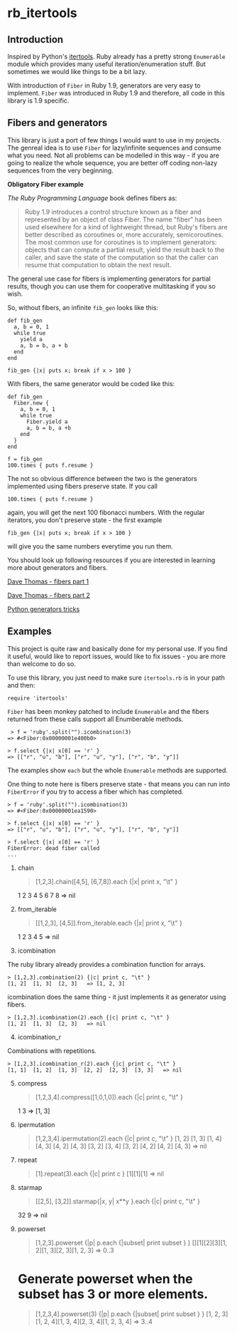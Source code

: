 rb_itertools
============


Introduction
------------

Inspired by Python's [itertools][iter]. Ruby already has a pretty strong `Enumerable` module which provides many useful iteration/enumeration stuff. But sometimes we would like things to be a bit lazy.

With introduction of `Fiber` in Ruby 1.9, generators are very easy to implement. `Fiber` was introduced in Ruby 1.9 and therefore, all code in this library is 1.9 specific.


Fibers and generators
---------------------

This library is just a port of few things I would want to use in my projects. The genreal idea is to use `Fiber` for lazy/infinite sequences and consume what you need. Not all problems can be modelled in this way - if you are going to realize the whole sequence, you are better off coding non-lazy sequences from the very beginning.


**Obligatory Fiber example**

*The Ruby Programming Language* book defines fibers as:

> Ruby 1.9 introduces a control structure known as a fiber and represented by an object of class Fiber. The name "fiber" has been used elsewhere for a kind of lightweight thread, but Ruby's fibers are better described as coroutines or, more accurately, semicoroutines. The most common use for coroutines is to implement generators: objects that can compute a partial result, yield the result back to the caller, and save the state of the computation so that the caller can resume that computation to obtain the next result.


The general use case for fibers is implementing generators for partial results, though you can use them for cooperative multitasking if you so wish.

So, without fibers, an infinite `fib_gen` looks like this:

    def fib_gen
      a, b = 0, 1
      while true
        yield a
        a, b = b, a + b
      end
    end

    fib_gen {|x| puts x; break if x > 100 }


With fibers, the same generator would be coded like this:

    def fib_gen
      Fiber.new {
        a, b = 0, 1
        while true
          Fiber.yield a
          a, b = b, a +b
        end
      }
    end

    f = fib_gen
    100.times { puts f.resume }

The not so obvious difference between the two is the generators implemented using fibers preserve state. If you call

    100.times { puts f.resume }

again, you will get the next 100 fibonacci numbers. With the regular iterators, you don't preserve state - the first example

    fib_gen {|x| puts x; break if x > 100 }

will give you the same numbers everytime you run them.


You should look up following resources if you are interested in learning more about generators and fibers.

[Dave Thomas - fibers part 1][dave1]

[Dave Thomas - fibers part 2][dave2]

[Python generators tricks][pythongen]


Examples
--------

This project is quite raw and basically done for my personal use. If you find it useful, would like to report issues, would like to fix issues - you are more than welcome to do so.

To use this library, you just need to make sure `itertools.rb` is in your path and then:

    require 'itertools'

`Fiber` has been monkey patched to include `Enumerable` and the fibers returned from these calls support all Enumberable methods.

     > f = 'ruby'.split("").icombination(3)
    => #<Fiber:0x00000001e400b0>

    > f.select {|x| x[0] == 'r' }
    => [["r", "u", "b"], ["r", "u", "y"], ["r", "b", "y"]]

The examples show `each` but the whole `Enumerable` methods are supported.

One thing to note here is fibers preserve state - that means you can run into `FiberError` if you try to access a fiber which has completed.

    > f = 'ruby'.split("").icombination(3)
    => #<Fiber:0x00000001ea1590>

    > f.select {|x| x[0] == 'r' }
    => [["r", "u", "b"], ["r", "u", "y"], ["r", "b", "y"]] 

    > f.select {|x| x[0] == 'r' }
    FiberError: dead fiber called
    ...


1. chain

    > [1,2,3].chain([4,5], [6,7,8]).each {|x| print x, "\t" }

    1       2       3       4       5       6       7       8        => nil 


2. from_iterable

    > [[1,2,3], [4,5]].from_iterable.each {|x| print x, "\t" }

    1       2       3       4       5        => nil 


3. icombination

The ruby library already provides a combination function for arrays.

    > [1,2,3].combination(2) {|c| print c, "\t" }
    [1, 2]  [1, 3]  [2, 3]   => [1, 2, 3] 

icombination does the same thing - it just implements it as generator using fibers.

    > [1,2,3].icombination(2).each {|c| print c, "\t" }
    [1, 2]  [1, 3]  [2, 3]   => nil


4. icombination_r

Combinations with repetitions.

    > [1,2,3].icombination_r(2).each {|c| print c, "\t" }
    [1, 1]  [1, 2]  [1, 3]  [2, 2]  [2, 3]  [3, 3]   => nil 


5. compress

    > [1,2,3,4].compress([1,0,1,0]).each {|c| print c, "\t" }

    1       3        => [1, 3] 


6. ipermutation

    > [1,2,3,4].ipermutation(2).each {|c| print c, "\t" }
    [1, 2]  [1, 3]  [1, 4]  [4, 3]  [4, 2]  [4, 3]  [3, 2]  [3, 4]  [3, 2]  [4, 2]  [4, 2]  [4, 3]   => nil


7. repeat

    > [1].repeat(3).each {|c| print c }
    [1][1][1] => nil 


8. starmap

    > [[2,5], [3,2]].starmap{|x, y| x**y }.each {|c| print c, "\t" }

    32      9        => nil


9. powerset 

    > [1,2,3].powerset {|p| p.each {|subset| print subset } }
    [][1][2][3][1, 2][1, 3][2, 3][1, 2, 3] => 0..3


    # Generate powerset when the subset has 3 or more elements.
    > [1,2,3,4].powerset(3) {|p| p.each {|subset| print subset } }
    [1, 2, 3][1, 2, 4][1, 3, 4][2, 3, 4][1, 2, 3, 4] => 3..4 



[iter]: http://docs.python.org/library/itertools.html
[dave1]: http://pragdave.blogs.pragprog.com/pragdave/2007/12/pipelines-using.html
[dave2]: http://pragdave.blogs.pragprog.com/pragdave/2008/01/pipelines-using.html
[pythongen]: http://www.dabeaz.com/generators/


